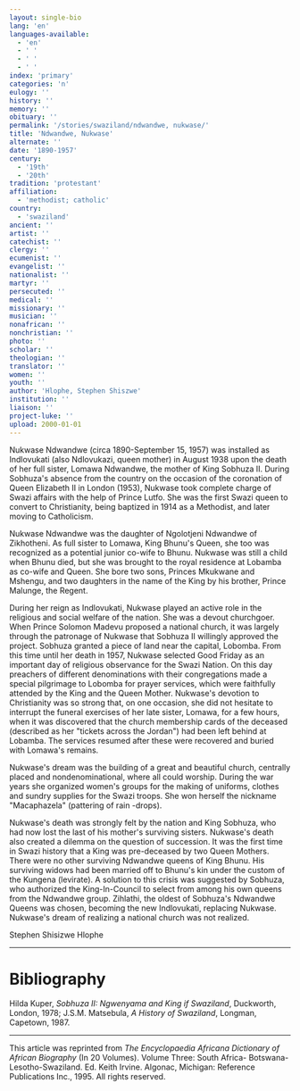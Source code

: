 ```yaml
---
layout: single-bio
lang: 'en'
languages-available:
  - 'en'
  - ' '
  - ' '
  - ' '
index: 'primary'
categories: 'n'
eulogy: ''
history: ''
memory: ''
obituary: ''
permalink: '/stories/swaziland/ndwandwe, nukwase/'
title: 'Ndwandwe, Nukwase'
alternate: ''
date: '1890-1957'
century:
  - '19th'
  - '20th'
tradition: 'protestant'
affiliation:
  - 'methodist; catholic'
country:
  - 'swaziland'
ancient: ''
artist: ''
catechist: ''
clergy: ''
ecumenist: ''
evangelist: ''
nationalist: ''
martyr: ''
persecuted: ''
medical: ''
missionary: ''
musician: ''
nonafrican: ''
nonchristian: ''
photo: ''
scholar: ''
theologian: ''
translator: ''
women: ''
youth: ''
author: 'Hlophe, Stephen Shiszwe'
institution: ''
liaison: ''
project-luke: ''
upload: 2000-01-01
---
```



Nukwase Ndwandwe (circa 1890-September 15, 1957) was installed as Indlovukati (also Ndlovukazi, queen mother) in August 1938 upon the death of her full sister, Lomawa Ndwandwe, the mother of King Sobhuza II. During Sobhuza's absence from the country on the occasion of the coronation of Queen Elizabeth II in London (1953), Nukwase took complete charge of Swazi affairs with the help of Prince Lutfo. She was the first Swazi queen to convert to Christianity, being baptized in 1914 as a Methodist, and later moving to Catholicism.

Nukwase Ndwandwe was the daughter of Ngolotjeni Ndwandwe of Zikhotheni. As full sister to Lomawa, King Bhunu's Queen, she too was recognized as a potential junior co-wife to Bhunu. Nukwase was still a child when Bhunu died, but she was brought to the royal residence at Lobamba as co-wife and Queen. She bore two sons, Princes Mkukwane and Mshengu, and two daughters in the name of the King by his brother, Prince Malunge, the Regent.

During her reign as Indlovukati, Nukwase played an active role in the religious and social welfare of the nation. She was a devout churchgoer. When Prince Solomon Madevu proposed a national church, it was largely through the patronage of Nukwase that Sobhuza II willingly approved the project. Sobhuza granted a piece of land near the capital, Lobomba. From this time until her death in 1957, Nukwase selected Good Friday as an important day of religious observance for the Swazi Nation. On this day preachers of different denominations with their congregations made a special pilgrimage to Lobomba for prayer services, which were faithfully attended by the King and the Queen Mother. Nukwase's devotion to Christianity was so strong that, on one occasion, she did not hesitate to interrupt the funeral exercises of her late sister, Lomawa, for a few hours, when it was discovered that the church membership cards of the deceased (described as her "tickets across the Jordan") had been left behind at Lobamba. The services resumed after these were recovered and buried with Lomawa's remains.

Nukwase's dream was the building of a great and beautiful church, centrally placed and nondenominational, where all could worship. During the war years she organized women's groups for the making of uniforms, clothes and sundry supplies for the Swazi troops. She won herself the nickname "Macaphazela" (pattering of rain -drops).

Nukwase's death was strongly felt by the nation and King Sobhuza, who had now lost the last of his mother's surviving sisters. Nukwase's death also created a dilemma on the question of succession. It was the first time in Swazi history that a King was pre-deceased by two Queen Mothers. There were no other surviving Ndwandwe queens of King Bhunu. His surviving widows had been married off to Bhunu's kin under the custom of the Kungena (levirate). A solution to this crisis was suggested by Sobhuza, who authorized the King-In-Council to select from among his own queens from the Ndwandwe group. Zihlathi, the oldest of Sobhuza's Ndwandwe Queens was chosen, becoming the new Indlovukati, replacing Nukwase. Nukwase's dream of realizing a national church was not realized.

Stephen Shisizwe Hlophe

---

# Bibliography

Hilda Kuper, *Sobhuza II: Ngwenyama and King if Swaziland*, Duckworth, London, 1978; J.S.M. Matsebula, *A History of Swaziland*, Longman, Capetown, 1987.

---

This article was reprinted from *The Encyclopaedia Africana Dictionary of African Biography* (In 20 Volumes). Volume Three: South Africa- Botswana-Lesotho-Swaziland. Ed. Keith Irvine. Algonac, Michigan: Reference Publications Inc., 1995.  All rights reserved.